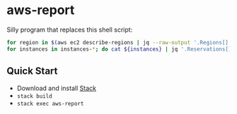 
# aws-report

Silly program that replaces this shell script:

```bash
for region in $(aws ec2 describe-regions | jq --raw-output '.Regions[].RegionName'); do aws ec2 --region "${region}" describe-instances > instances-${region}; done
for instances in instances-*; do cat ${instances} | jq '.Reservations[].Instances[] | select(.State.Name == "running") | .KeyName'; done | sort | uniq -c
```

## Quick Start

* Download and install
  [Stack](http://docs.haskellstack.org/en/stable/README.html)
* `stack build`
* `stack exec aws-report`



